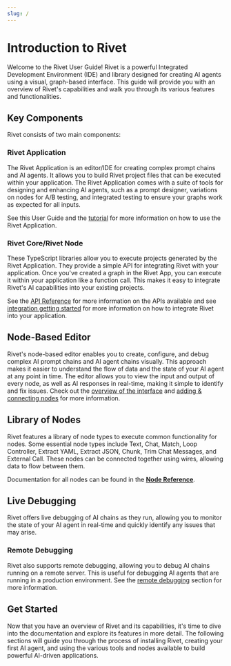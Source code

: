 ```yaml
---
slug: /
---
```


# Introduction to Rivet

Welcome to the Rivet User Guide! Rivet is a powerful Integrated Development Environment (IDE) and library designed for creating AI agents using a visual, graph-based interface. This guide will provide you with an overview of Rivet's capabilities and walk you through its various features and functionalities.

## Key Components

Rivet consists of two main components:

### Rivet Application

The Rivet Application is an editor/IDE for creating complex prompt chains and AI agents. It allows you to build Rivet project files that can be executed within your application. The Rivet Application comes with a suite of tools for designing and enhancing AI agents, such as a prompt designer, variations on nodes for A/B testing, and integrated testing to ensure your graphs work as expected for all inputs.

See this User Guide and the [tutorial](./tutorial) for more information on how to use the Rivet Application.

### Rivet Core/Rivet Node

These TypeScript libraries allow you to execute projects generated by the Rivet Application. They provide a simple API for integrating Rivet with your application. Once you've created a graph in the Rivet App, you can execute it within your application like a function call. This makes it easy to integrate Rivet's AI capabilities into your existing projects.

See the [API Reference](./api-reference) for more information on the APIs available and see [integration getting started](./api-reference/getting-started-integration) for more information on how to integrate Rivet into your application.

## Node-Based Editor

Rivet's node-based editor enables you to create, configure, and debug complex AI prompt chains and AI agent chains visually. This approach makes it easier to understand the flow of data and the state of your AI agent at any point in time. The editor allows you to view the input and output of every node, as well as AI responses in real-time, making it simple to identify and fix issues. Check out the [overview of the interface](./user-guide/overview-of-interface) and [adding & connecting nodes](./user-guide/adding-connecting-nodes) for more information.

## Library of Nodes

Rivet features a library of node types to execute common functionality for nodes. Some essential node types include Text, Chat, Match, Loop Controller, Extract YAML, Extract JSON, Chunk, Trim Chat Messages, and External Call. These nodes can be connected together using wires, allowing data to flow between them.

Documentation for all nodes can be found in the [**Node Reference**](./node-reference).

## Live Debugging

Rivet offers live debugging of AI chains as they run, allowing you to monitor the state of your AI agent in real-time and quickly identify any issues that may arise.

### Remote Debugging

Rivet also supports remote debugging, allowing you to debug AI chains running on a remote server. This is useful for debugging AI agents that are running in a production environment. See the [remote debugging](./user-guide/remote-debugging) section for more information.

## Get Started

Now that you have an overview of Rivet and its capabilities, it's time to dive into the documentation and explore its features in more detail. The following sections will guide you through the process of installing Rivet, creating your first AI agent, and using the various tools and nodes available to build powerful AI-driven applications.
